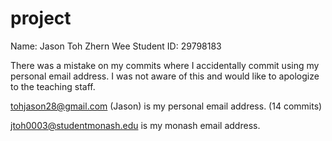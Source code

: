 # project

Name: Jason Toh Zhern Wee
Student ID: 29798183

There was a mistake on my commits where I accidentally commit using my personal email address.
I was not aware of this and would like to apologize to the teaching staff.

tohjason28@gmail.com (Jason) is my personal email address. (14 commits)

jtoh0003@studentmonash.edu is my monash email address.
